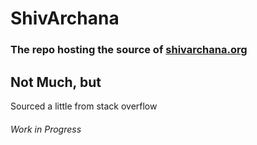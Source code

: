 # ShivArchana
### The repo hosting the source of [shivarchana.org](https://shivarchana.org)

## Not Much, but
Sourced a little from stack overflow  

###### Work in Progress
